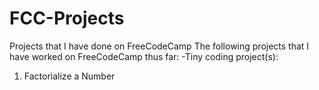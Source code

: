 # FCC-Projects
Projects that I have done on FreeCodeCamp
The following projects that I have worked on FreeCodeCamp thus far:
-Tiny coding project(s): 
1. Factorialize a Number

